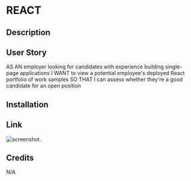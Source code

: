 # REACT 

## Description


## User Story

AS AN employer looking for candidates with experience building single-page applications
I WANT to view a potential employee's deployed React portfolio of work samples
SO THAT I can assess whether they're a good candidate for an open position


## Installation


## Link




![screenshot.]()

## Credits

N/A